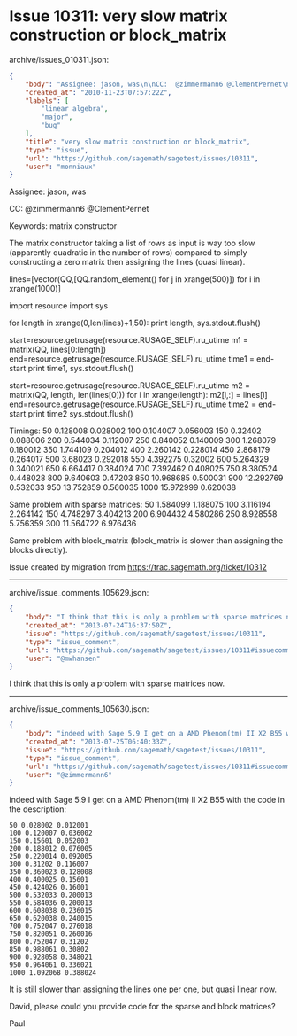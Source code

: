 # Issue 10311: very slow matrix construction or block_matrix

archive/issues_010311.json:
```json
{
    "body": "Assignee: jason, was\n\nCC:  @zimmermann6 @ClementPernet\n\nKeywords: matrix constructor\n\nThe matrix constructor taking a list of rows as input is way too slow (apparently quadratic in the number of rows) compared to simply constructing a zero matrix then assigning the lines (quasi linear).\n\nlines=[vector(QQ,[QQ.random_element() for j in xrange(500)]) for i in xrange(1000)]\n\nimport resource\nimport sys\n\nfor length in xrange(0,len(lines)+1,50):\n  print length,\n  sys.stdout.flush()\n\n  start=resource.getrusage(resource.RUSAGE_SELF).ru_utime\n  m1 = matrix(QQ, lines[0:length])\n  end=resource.getrusage(resource.RUSAGE_SELF).ru_utime\n  time1 = end-start\n  print time1,\n  sys.stdout.flush()\n\n  start=resource.getrusage(resource.RUSAGE_SELF).ru_utime\n  m2 = matrix(QQ, length, len(lines[0]))\n  for i in xrange(length):\n    m2[i,:] = lines[i]\n  end=resource.getrusage(resource.RUSAGE_SELF).ru_utime\n  time2 = end-start\n  print time2\n  sys.stdout.flush()\n\nTimings:\n50 0.128008 0.028002\n100 0.104007 0.056003\n150 0.32402 0.088006\n200 0.544034 0.112007\n250 0.840052 0.140009\n300 1.268079 0.180012\n350 1.744109 0.204012\n400 2.260142 0.228014\n450 2.868179 0.264017\n500 3.68023 0.292018\n550 4.392275 0.32002\n600 5.264329 0.340021\n650 6.664417 0.384024\n700 7.392462 0.408025\n750 8.380524 0.448028\n800 9.640603 0.47203\n850 10.968685 0.500031\n900 12.292769 0.532033\n950 13.752859 0.560035\n1000 15.972999 0.620038\n\nSame problem with sparse matrices:\n50 1.584099 1.188075\n100 3.116194 2.264142\n150 4.748297 3.404213\n200 6.904432 4.580286\n250 8.928558 5.756359\n300 11.564722 6.976436\n\nSame problem with block_matrix (block_matrix is slower than assigning the blocks directly).\n\nIssue created by migration from https://trac.sagemath.org/ticket/10312\n\n",
    "created_at": "2010-11-23T07:57:22Z",
    "labels": [
        "linear algebra",
        "major",
        "bug"
    ],
    "title": "very slow matrix construction or block_matrix",
    "type": "issue",
    "url": "https://github.com/sagemath/sagetest/issues/10311",
    "user": "monniaux"
}
```
Assignee: jason, was

CC:  @zimmermann6 @ClementPernet

Keywords: matrix constructor

The matrix constructor taking a list of rows as input is way too slow (apparently quadratic in the number of rows) compared to simply constructing a zero matrix then assigning the lines (quasi linear).

lines=[vector(QQ,[QQ.random_element() for j in xrange(500)]) for i in xrange(1000)]

import resource
import sys

for length in xrange(0,len(lines)+1,50):
  print length,
  sys.stdout.flush()

  start=resource.getrusage(resource.RUSAGE_SELF).ru_utime
  m1 = matrix(QQ, lines[0:length])
  end=resource.getrusage(resource.RUSAGE_SELF).ru_utime
  time1 = end-start
  print time1,
  sys.stdout.flush()

  start=resource.getrusage(resource.RUSAGE_SELF).ru_utime
  m2 = matrix(QQ, length, len(lines[0]))
  for i in xrange(length):
    m2[i,:] = lines[i]
  end=resource.getrusage(resource.RUSAGE_SELF).ru_utime
  time2 = end-start
  print time2
  sys.stdout.flush()

Timings:
50 0.128008 0.028002
100 0.104007 0.056003
150 0.32402 0.088006
200 0.544034 0.112007
250 0.840052 0.140009
300 1.268079 0.180012
350 1.744109 0.204012
400 2.260142 0.228014
450 2.868179 0.264017
500 3.68023 0.292018
550 4.392275 0.32002
600 5.264329 0.340021
650 6.664417 0.384024
700 7.392462 0.408025
750 8.380524 0.448028
800 9.640603 0.47203
850 10.968685 0.500031
900 12.292769 0.532033
950 13.752859 0.560035
1000 15.972999 0.620038

Same problem with sparse matrices:
50 1.584099 1.188075
100 3.116194 2.264142
150 4.748297 3.404213
200 6.904432 4.580286
250 8.928558 5.756359
300 11.564722 6.976436

Same problem with block_matrix (block_matrix is slower than assigning the blocks directly).

Issue created by migration from https://trac.sagemath.org/ticket/10312





---

archive/issue_comments_105629.json:
```json
{
    "body": "I think that this is only a problem with sparse matrices now.",
    "created_at": "2013-07-24T16:37:50Z",
    "issue": "https://github.com/sagemath/sagetest/issues/10311",
    "type": "issue_comment",
    "url": "https://github.com/sagemath/sagetest/issues/10311#issuecomment-105629",
    "user": "@mwhansen"
}
```

I think that this is only a problem with sparse matrices now.



---

archive/issue_comments_105630.json:
```json
{
    "body": "indeed with Sage 5.9 I get on a AMD Phenom(tm) II X2 B55 with the code in the description:\n\n```\n50 0.028002 0.012001\n100 0.120007 0.036002\n150 0.15601 0.052003\n200 0.188012 0.076005\n250 0.220014 0.092005\n300 0.31202 0.116007\n350 0.360023 0.128008\n400 0.400025 0.15601\n450 0.424026 0.16001\n500 0.532033 0.200013\n550 0.584036 0.200013\n600 0.608038 0.236015\n650 0.620038 0.240015\n700 0.752047 0.276018\n750 0.820051 0.260016\n800 0.752047 0.31202\n850 0.988061 0.30802\n900 0.928058 0.348021\n950 0.964061 0.336021\n1000 1.092068 0.388024\n```\n\nIt is still slower than assigning the lines one per one, but quasi linear now.\n\nDavid, please could you provide code for the sparse and block matrices?\n\nPaul",
    "created_at": "2013-07-25T06:40:33Z",
    "issue": "https://github.com/sagemath/sagetest/issues/10311",
    "type": "issue_comment",
    "url": "https://github.com/sagemath/sagetest/issues/10311#issuecomment-105630",
    "user": "@zimmermann6"
}
```

indeed with Sage 5.9 I get on a AMD Phenom(tm) II X2 B55 with the code in the description:

```
50 0.028002 0.012001
100 0.120007 0.036002
150 0.15601 0.052003
200 0.188012 0.076005
250 0.220014 0.092005
300 0.31202 0.116007
350 0.360023 0.128008
400 0.400025 0.15601
450 0.424026 0.16001
500 0.532033 0.200013
550 0.584036 0.200013
600 0.608038 0.236015
650 0.620038 0.240015
700 0.752047 0.276018
750 0.820051 0.260016
800 0.752047 0.31202
850 0.988061 0.30802
900 0.928058 0.348021
950 0.964061 0.336021
1000 1.092068 0.388024
```

It is still slower than assigning the lines one per one, but quasi linear now.

David, please could you provide code for the sparse and block matrices?

Paul
